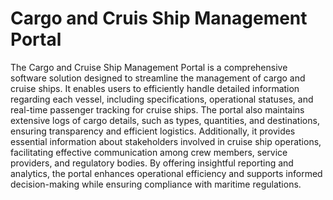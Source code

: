 # Cargo and Cruis Ship Management Portal
The Cargo and Cruise Ship Management Portal is a comprehensive software solution designed to streamline the management of cargo and cruise ships. It enables users to efficiently handle detailed information regarding each vessel, including specifications, operational statuses, and real-time passenger tracking for cruise ships. The portal also maintains extensive logs of cargo details, such as types, quantities, and destinations, ensuring transparency and efficient logistics. Additionally, it provides essential information about stakeholders involved in cruise ship operations, facilitating effective communication among crew members, service providers, and regulatory bodies. By offering insightful reporting and analytics, the portal enhances operational efficiency and supports informed decision-making while ensuring compliance with maritime regulations.
